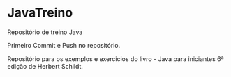 # JavaTreino

Repositório de treino Java

Primeiro Commit e Push no repositório.

Repositório para os exemplos e exercicios do livro - Java para iniciantes 6ª edição de Herbert Schildt.
